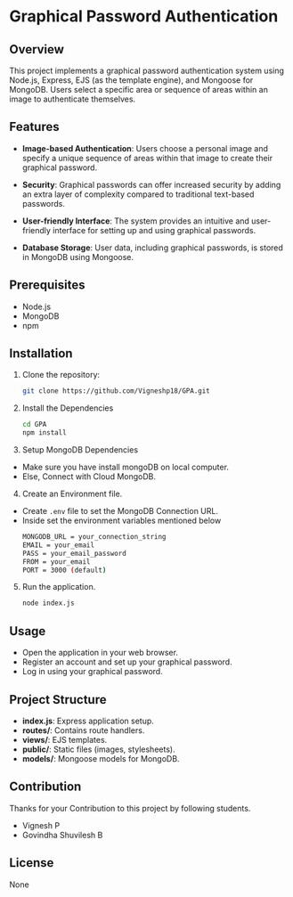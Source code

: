 
# Graphical Password Authentication

## Overview

This project implements a graphical password authentication system using Node.js, Express, EJS (as the template engine), and Mongoose for MongoDB. Users select a specific area or sequence of areas within an image to authenticate themselves.

## Features

- **Image-based Authentication**: Users choose a personal image and specify a unique sequence of areas within that image to create their graphical password.

- **Security**: Graphical passwords can offer increased security by adding an extra layer of complexity compared to traditional text-based passwords.

- **User-friendly Interface**: The system provides an intuitive and user-friendly interface for setting up and using graphical passwords.

- **Database Storage**: User data, including graphical passwords, is stored in MongoDB using Mongoose.

## Prerequisites

- Node.js
- MongoDB
- npm

## Installation

1. Clone the repository:

   ```bash
   git clone https://github.com/Vigneshp18/GPA.git
    ```

2. Install the Dependencies
    ```bash
    cd GPA
    npm install
    ```

3. Setup MongoDB Dependencies
- Make sure you have install mongoDB on local computer.
- Else, Connect with Cloud MongoDB.

4. Create an Environment file.
- Create `.env` file to set the MongoDB Connection URL.
- Inside set the environment variables mentioned below
    ```bash 
    MONGODB_URL = your_connection_string
    EMAIL = your_email
    PASS = your_email_password
    FROM = your_email
    PORT = 3000 (default)
    ```

5. Run the application.
    ```bash
    node index.js
    ```
## Usage
- Open the application in your web browser.
- Register an account and set up your graphical password.
- Log in using your graphical password.
## Project Structure

- **index.js**: Express application setup.
- **routes/**: Contains route handlers.
- **views/**: EJS templates.
- **public/**: Static files (images, stylesheets).
- **models/**: Mongoose models for MongoDB.
## Contribution

Thanks for your Contribution to this project by following students.

- Vignesh P
- Govindha Shuvilesh B
## License

None

